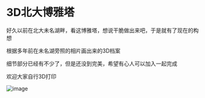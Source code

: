 # 3D北大博雅塔
好久以前在北大未名湖畔，看这博雅塔，想说干脆做出来吧，于是就有了现在的构想

根据多年前在未名湖旁照的相片画出来的3D档案

细节部分已经有不少了，但是还没到完美，希望有心人可以加入一起完成

欢迎大家自行3D打印

![image](https://github.com/R3dra1n/PKU_boyaTower/blob/main/IMG_2420.jpeg)
